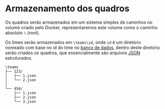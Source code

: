 # Armazenamento dos quadros
Os quadros serão armazenados em um sistema simples de caminhos no volume criado pelo Docker, representaremos este volume como o caminho absoluto `\` (root).

Os times serão armazenados em `\teams\id`, onde `id` é um diretório nomeado com base no id do time no [banco de dados](banco-de-dados.md), dentro deste diretório serão criados os quadros, que essencialmente são arquivos <a href="https://pt.wikipedia.org/wiki/JSON" target="_blank">JSON</a> estruturados.

```
\teams
├── 123/
│   ├── 1.json
│   └── 2.json
│
└── 456/
    ├── 1.json
    ├── 2.json
    └── 3.json

```